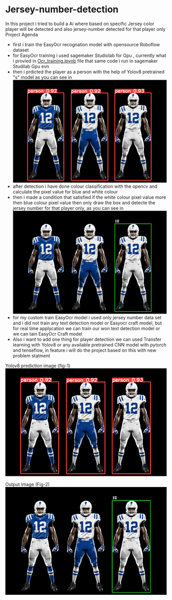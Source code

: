 # Jersey-number-detection
In this project i tried to build a Ai where based on specific Jersey color player will be detected and also jersey-number detected for that player only
Project Agenda
  - first i train the EasyOcr recognation model with opensource Roboflow dataset
  - for EasyOcr training i used sagemaker Studiolab for Gpu , currently what i provied in [Ocr_training.ipynb](./Jersey-number-detection/blob/main/Ocr_training.ipynb) file that same code i run in sagemaker Studilab Gpu evn
  - then i prdicted the player as a person with the help of Yolov8 pretrained "s" model as you can see in !["Output Image"](./runs/detect/predict/image0.jpg)
  - after detection i have done colour classification with the opencv and calculate the pixel value for blue and white colour
  - then i made a condition that satisfied if the white colour pixel value more then blue colour pixel value then only draw the box and detecte the jersey number for that player only, as you can see in !["Output Image"](./output_image.jpg?raw=true)
  - for my custom train EasyOcr model i used only jersey number data set and i did not train any text detection model or Easyocr craft model, but for real time applycation we can train our won text detection model or we can      tain EasyOcr Craft model
  - Also i want to add one thing for player detection we can used Transfer learning with Yolov8 or any available pretrained CNN model with pytorch and tenseflow, in feature i will do the project based on this with new            problem statment    

Yolov8 prediction image (fig-1)
!["Output Image"](./runs/detect/predict/image0.jpg)

Output Image (Fig-2)
!["Output Image"](./output_image.jpg?raw=true)
